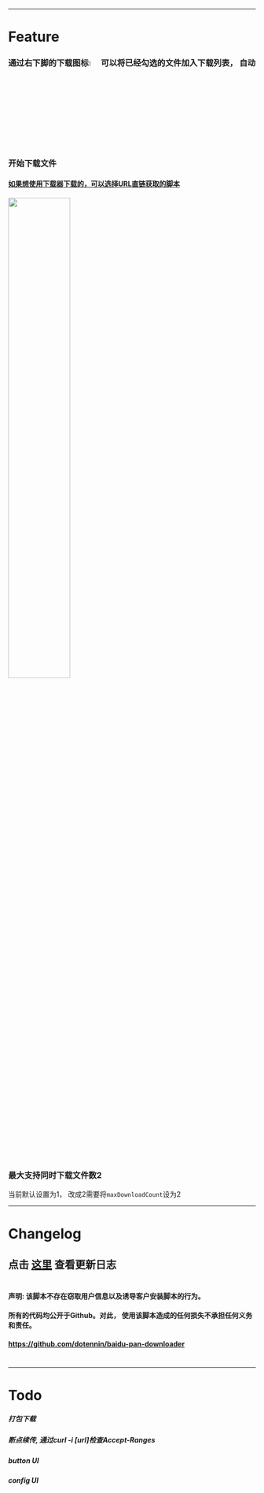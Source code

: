 -----------------------------------
#  Feature 
### 通过右下脚的下载图标<img src="https://greasyfork.org/system/screenshots/screenshots/000/021/778/thumb/%E3%83%80%E3%82%A6%E3%83%B3%E3%83%AD%E3%83%BC%E3%83%89.png?1592725597" width="5%">可以将已经勾选的文件加入下载列表， 自动开始下载文件
#### [如果想使用下载器下载的，可以选择URL直链获取的脚本](https://greasyfork.org/en/scripts/403991-%E7%99%BE%E5%BA%A6%E7%BD%91%E7%9B%98%E7%9B%B4%E9%93%BE%E6%8F%90%E5%8F%96-%E5%A4%9A%E9%80%89)
<img src="https://greasyfork.org/system/screenshots/screenshots/000/021/779/original/%E3%83%80%E3%82%A6%E3%83%B3%E3%83%AD%E3%83%BC%E3%83%89_%281%29.png?1592725597" width="50%">

### 最大支持同时下载文件数2
当前默认设置为1， 改成2需要将`maxDownloadCount`设为2

-----------------------------------
# Changelog
点击 [这里](https://dotennin.github.io/baidu-pan-downloader/CHANGELOG) 查看更新日志
-----------------------------------
#
#### 声明: 该脚本不存在窃取用户信息以及诱导客户安装脚本的行为。
#### 所有的代码均公开于Github。对此， 使用该脚本造成的任何损失不承担任何义务和责任。
#### https://github.com/dotennin/baidu-pan-downloader
#
------------------------------------------

# Todo
##### 打包下载
##### 断点续传, 通过curl -i [url]检查Accept-Ranges
##### button UI
##### config UI
